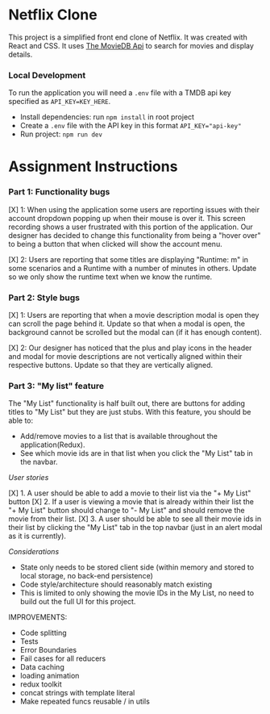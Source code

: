 # Netflix Clone

This project is a simplified front end clone of Netflix. It was created with React and CSS. It uses [The MovieDB Api](https://www.themoviedb.org/documentation/api) to search for movies and display details.

### Local Development

To run the application you will need a `.env` file with a TMDB api key specified as `API_KEY=KEY_HERE`.

- Install dependencies: run `npm install` in root project
- Create a `.env` file with the API key in this format `API_KEY="api-key"`
- Run project: `npm run dev`

# Assignment Instructions

### Part 1: Functionality bugs

[X] 1: When using the application some users are reporting issues with their account dropdown popping up when their mouse is over it. This screen recording shows a user frustrated with this portion of the application. Our designer has decided to change this functionality from being a "hover over" to being a button that when clicked will show the account menu.

[X] 2: Users are reporting that some titles are displaying "Runtime: m" in some scenarios and a Runtime with a number of minutes in others. Update so we only show the runtime text when we know the runtime.

### Part 2: Style bugs

[X] 1: Users are reporting that when a movie description modal is open they can scroll the page behind it. Update so that when a modal is open, the background cannot be scrolled but the modal can (if it has enough content).

[X] 2: Our designer has noticed that the plus and play icons in the header and modal for movie descriptions are not vertically aligned within their respective buttons. Update so that they are vertically aligned.

### Part 3: "My list" feature

The "My List" functionality is half built out, there are buttons for adding titles to "My List" but they are just stubs. With this feature, you should be able to:

- Add/remove movies to a list that is available throughout the application(Redux).
- See which movie ids are in that list when you click the "My List" tab in the navbar.

_User stories_

[X] 1. A user should be able to add a movie to their list via the "+ My List" button
[X] 2. If a user is viewing a movie that is already within their list the "+ My List" button should change to "- My List" and should remove the movie from their list.
[X] 3. A user should be able to see all their movie ids in their list by clicking the "My List" tab in the top navbar (just in an alert modal as it is currently).

_Considerations_

- State only needs to be stored client side (within memory and stored to local storage, no back-end persistence)
- Code style/architecture should reasonably match existing
- This is limited to only showing the movie IDs in the My List, no need to build out the full UI for this project.

IMPROVEMENTS:
- Code splitting
- Tests
- Error Boundaries
- Fail cases for all reducers
- Data caching
- loading animation
- redux toolkit
- concat strings with template literal
- Make repeated funcs reusable / in utils
